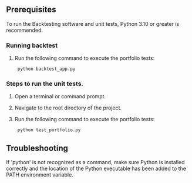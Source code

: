 

## Prerequisites
To run the Backtesting software and unit tests, Python 3.10 or greater is recommended.

### Running backtest
1. Run the following command to execute the portfolio tests: 

        python backtest_app.py

### Steps to run the unit tests.
1. Open a terminal or command prompt.
2. Navigate to the root directory of the project.
3. Run the following command to execute the portfolio tests: 

        python test_portfolio.py

## Troubleshooting
If 'python' is not recognized as a command, make sure Python is installed correctly and the location of the Python executable has been added to the PATH environment variable. 